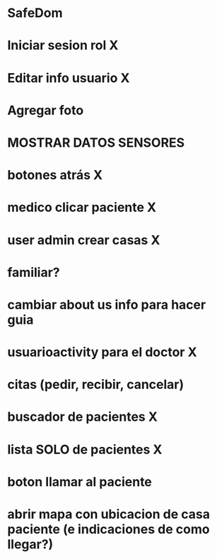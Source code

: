 # SafeDom

# Iniciar sesion rol X
# Editar info usuario X
# Agregar foto
# MOSTRAR DATOS SENSORES
# botones atrás X
# medico clicar paciente X
# user admin crear casas X
# familiar?
# cambiar about us info para hacer guia
# usuarioactivity para el doctor X
# citas (pedir, recibir, cancelar)
# buscador de pacientes X
# lista SOLO de pacientes X
# boton llamar al paciente
# abrir mapa con ubicacion de casa paciente (e indicaciones de como llegar?)

